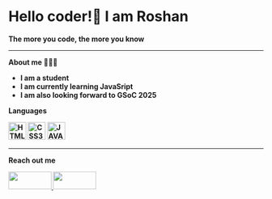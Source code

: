 # Hello coder!👋  I am Roshan
<b> The more you code, the more you know <br>
<hr>

About me 🧑🏽‍🎓
* I am a student
* I am currently learning JavaSript 
* I am also looking forward to GSoC 2025 

Languages

<a  target="_blank">
<img src="https://upload.wikimedia.org/wikipedia/commons/6/61/HTML5_logo_and_wordmark.svg" alt="HTML%" height="35" width="35">
</a>

<a  target="_blank">
<img src="https://upload.wikimedia.org/wikipedia/commons/d/d5/CSS3_logo_and_wordmark.svg" alt="CSS3" height="35" width="35">
</a>

<a  target="_blank">
<img src="https://upload.wikimedia.org/wikipedia/commons/9/99/Unofficial_JavaScript_logo_2.svg" alt="JAVASCRIPT" height="35" width="35">
</a>

<hr>

Reach out me 

<a href="https://www.linkedin.com/in/roshan-mallick-2b816a2b8/" target="_blank">
  <img src="https://upload.wikimedia.org/wikipedia/commons/0/01/LinkedIn_Logo.svg" height="35" width="85">
</a>

<a   href="mailto:roshanmallick110@gmail.com" target="_blank">
  <img src="https://upload.wikimedia.org/wikipedia/commons/7/7e/Gmail_icon_%282020%29.svg" height="35" width="85">
</a>